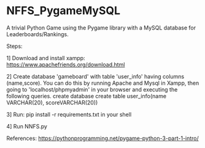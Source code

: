 # NFFS_PygameMySQL
A trivial Python Game using the Pygame library with a MySQL database for Leaderboards/Rankings.

Steps:

1] Download and install xampp: https://www.apachefriends.org/download.html

2] Create database 'gameboard' with table 'user_info' having columns (name,score). You can do this by running Apache and Mysql in Xampp, then  going to 'localhost/phpmyadmin' in your browser and executing the following queries.
  create database
  create table user_info(name VARCHAR(20), scoreVARCHAR(20))
  
3] Run: pip install -r requirements.txt in your shell

4] Run NNFS.py

References:
https://pythonprogramming.net/pygame-python-3-part-1-intro/
